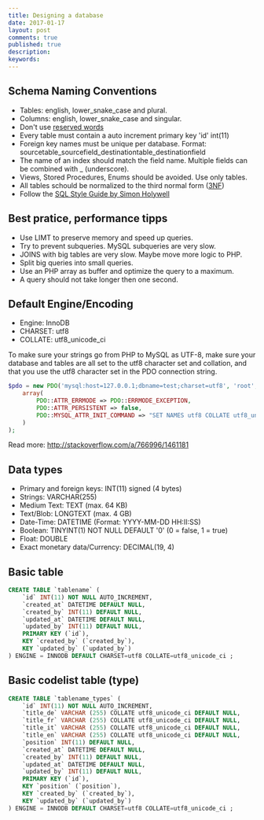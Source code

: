 ```yaml
---
title: Designing a database
date: 2017-01-17
layout: post
comments: true
published: true
description: 
keywords: 
---
```


## Schema Naming Conventions 

* Tables: english, lower_snake_case and plural.
* Columns: english, lower_snake_case and singular.
* Don't use [reserved words](http://dev.mysql.com/doc/refman/5.6/en/keywords.html)
* Every table must contain a auto increment primary key 'id' int(11)
* Foreign key names must be unique per database. Format: sourcetable_sourcefield_destinationtable_destinationfield
* The name of an index should match the field name. Multiple fields can be combined with _ (underscore).
* Views, Stored Procedures, Enums should be avoided. Use only tables.
* All tables schould be normalized to the third normal form ([3NF](https://en.wikipedia.org/wiki/Database_normalization))
* Follow the [SQL Style Guide by Simon Holywell](http://www.sqlstyle.guide/)

## Best pratice, performance tipps

* Use LIMT to preserve memory and speed up queries.
* Try to prevent subqueries. MySQL subqueries are very slow.
* JOINS with big tables are very slow. Maybe move more logic to PHP.
* Split big queries into small queries.
* Use an PHP array as buffer and optimize the query to a maximum.
* A query should not take longer then one second.

## Default Engine/Encoding

* Engine: InnoDB
* CHARSET: utf8
* COLLATE: utf8_unicode_ci

To make sure your strings go from PHP to MySQL as UTF-8, make sure your database and tables are all set to the utf8 character set and collation, and that you use the utf8 character set in the PDO connection string.

```php
$pdo = new PDO('mysql:host=127.0.0.1;dbname=test;charset=utf8', 'root', '',
    array(
        PDO::ATTR_ERRMODE => PDO::ERRMODE_EXCEPTION,
        PDO::ATTR_PERSISTENT => false,
        PDO::MYSQL_ATTR_INIT_COMMAND => "SET NAMES utf8 COLLATE utf8_unicode_ci"
    )
);
```

Read more: http://stackoverflow.com/a/766996/1461181

## Data types

* Primary and foreign keys: INT(11) signed (4 bytes)
* Strings: VARCHAR(255)
* Medium Text: TEXT (max. 64 KB)
* Text/Blob: LONGTEXT (max. 4 GB)
* Date-Time: DATETIME (Format: YYYY-MM-DD HH:II:SS)
* Boolean: TINYINT(1) NOT NULL DEFAULT '0' (0 = false, 1 = true)
* Float: DOUBLE
* Exact monetary data/Currency: DECIMAL(19, 4)

## Basic table

```sql
CREATE TABLE `tablename` (
    `id` INT(11) NOT NULL AUTO_INCREMENT,
    `created_at` DATETIME DEFAULT NULL,
    `created_by` INT(11) DEFAULT NULL,
    `updated_at` DATETIME DEFAULT NULL,
    `updated_by` INT(11) DEFAULT NULL,
    PRIMARY KEY (`id`),
    KEY `created_by` (`created_by`),
    KEY `updated_by` (`updated_by`)
) ENGINE = INNODB DEFAULT CHARSET=utf8 COLLATE=utf8_unicode_ci ;
```

## Basic codelist table (type)

```sql
CREATE TABLE `tablename_types` (
    `id` INT(11) NOT NULL AUTO_INCREMENT,
    `title_de` VARCHAR (255) COLLATE utf8_unicode_ci DEFAULT NULL,
    `title_fr` VARCHAR (255) COLLATE utf8_unicode_ci DEFAULT NULL,
    `title_it` VARCHAR (255) COLLATE utf8_unicode_ci DEFAULT NULL,
    `title_en` VARCHAR (255) COLLATE utf8_unicode_ci DEFAULT NULL,
    `position` INT(11) DEFAULT NULL,
    `created_at` DATETIME DEFAULT NULL,
    `created_by` INT(11) DEFAULT NULL,
    `updated_at` DATETIME DEFAULT NULL,
    `updated_by` INT(11) DEFAULT NULL,
    PRIMARY KEY (`id`),
    KEY `position` (`position`),
    KEY `created_by` (`created_by`),
    KEY `updated_by` (`updated_by`)
) ENGINE = INNODB DEFAULT CHARSET=utf8 COLLATE=utf8_unicode_ci ;
```